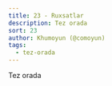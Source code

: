```yaml
---
title: 23 - Ruxsatlar
description: Tez orada
sort: 23
author: Khumoyun (@comoyun)
tags:
  - tez-orada
---
```

Tez orada